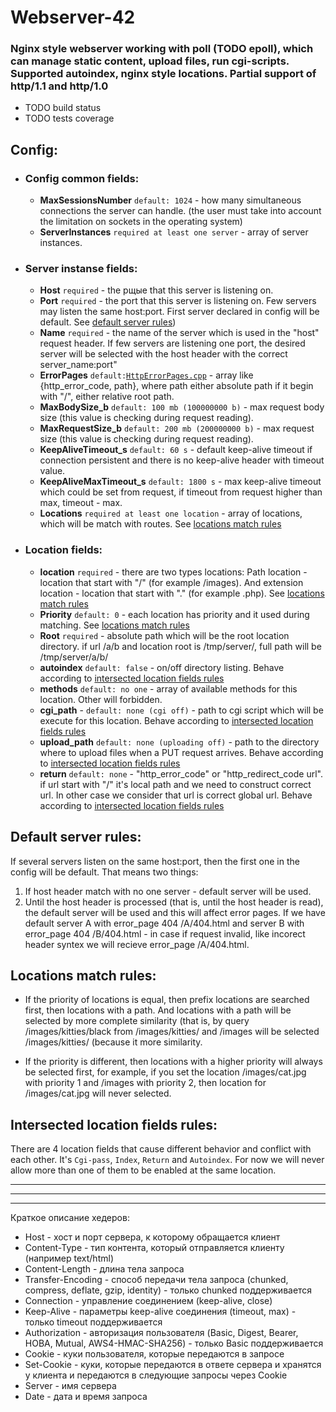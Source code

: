 # Webserver-42

### Nginx style webserver working with poll (TODO epoll), which can manage static content, upload files, run cgi-scripts. Supported autoindex, nginx style locations. Partial support of http/1.1 and http/1.0

* TODO build status
* TODO tests coverage

## Config:
- ### Config common fields:
  * **MaxSessionsNumber** `default: 1024` - how many simultaneous connections the server can handle. (the user must take into account the limitation on sockets in the operating system)
  * **ServerInstances** `required at least one server` - array of server instances.

- ### Server instanse fields:
  * **Host** `required` - the рщые that this server is listening on.
  * **Port** `required` - the port that this server is listening on. Few servers may listen the same host:port. First server declared in config will be default. See [default server rules](#default-server-rules))
  * **Name** `required` - the name of the server which is used in the "host" request header. If few servers are listening one port, the desired server will be selected with the host header with the correct server_name:port" 
  * **ErrorPages** `default:`[`HttpErrorPages.cpp`](https://github.com/dolovnyak/webserver-42/blob/master/srcs/http/errors/HttpErrorPages.cpp) - array like {http_error_code, path}, where path either absolute path if it begin with "/", either relative root path. 
  * **MaxBodySize_b** `default: 100 mb (100000000 b)` - max request body size (this value is checking during request reading).
  * **MaxRequestSize_b** `default: 200 mb (200000000 b)` - max request size (this value is checking during request reading).
  * **KeepAliveTimeout_s** `default: 60 s` - default keep-alive timeout if connection persistent and there is no keep-alive header with timeout value.
  * **KeepAliveMaxTimeout_s** `default: 1800 s` - max keep-alive timeout which could be set from request, if timeout from request higher than max, timeout - max.
  * **Locations** `required at least one location` - array of locations, which will be match with routes. See [locations match rules](#locations-match-rules)

- ### Location fields:
  * **location** `required` - there are two types locations: Path location - location that start with "/" (for example /images). And extension location - location that start with "." (for example .php). See [locations match rules](#locations-match-rules)
  * **Priority** `default: 0` - each location has priority and it used during matching. See [locations match rules](#locations-match-rules)
  * **Root** `required` - absolute path which will be the root location directory. if url /a/b and location root is /tmp/server/, full path will be /tmp/server/a/b/
  * **autoindex** `default: false` - on/off directory listing. Behave according to [intersected location fields rules](#intersected-location-fields-rules)
  * **methods** `default: no one` - array of available methods for this location. Other will forbidden.
  * **cgi_path** - `default: none (cgi off)` - path to cgi script which will be execute for this location. Behave according to [intersected location fields rules](#intersected-location-fields-rules)
  * **upload_path** `default: none (uploading off)` - path to the directory where to upload files when a PUT request arrives. Behave according to [intersected location fields rules](#intersected-location-fields-rules)
  * **return** `default: none` - "http_error_code" or "http_redirect_code url". if url start with "/" it's local path and we need to construct correct url. In other case we consider that url is correct global url. Behave according to [intersected location fields rules](#intersected-location-fields-rules)
 
## Default server rules:
If several servers listen on the same host:port, then the first one in the config will be default. That means two things: 
 1. If host header match with no one server - default server will be used.
 2. Until the host header is processed (that is, until the host header is read), the default server will be used and this will affect error pages. If we have default server A with error_page 404 /A/404.html and server B with error_page 404 /B/404.html - in case if request invalid, like incorect header syntex we will recieve error_page /A/404.html.

## Locations match rules:
* If the priority of locations is equal, then prefix locations are searched first, then locations with a path. And locations with a path will be selected by more complete similarity (that is, by query /images/kitties/black from /images/kitties/ and /images will be selected /images/kitties/ (because it more similarity.

* If the priority is different, then locations with a higher priority will always be selected first, for example, if you set the location /images/cat.jpg with priority 1 and /images with priority 2, then location for /images/cat.jpg will never selected.

## Intersected location fields rules:
There are 4 location fields that cause different behavior and conflict with each other. It's `Cgi-pass`, `Index`, `Return` and `Autoindex`. For now we will never allow more than one of them to be enabled at the same location.

------------------------------------------------
------------------------------------------------
------------------------------------------------

Краткое описание хедеров:
* Host - хост и порт сервера, к которому обращается клиент
* Content-Type - тип контента, который отправляется клиенту (например text/html)
* Content-Length - длина тела запроса
* Transfer-Encoding - способ передачи тела запроса (chunked, compress, deflate, gzip, identity) - только chunked поддерживается
* Connection - управление соединением (keep-alive, close)
* Keep-Alive - параметры keep-alive соединения (timeout, max) - только timeout поддерживается
* Authorization - авторизация пользователя (Basic, Digest, Bearer, HOBA, Mutual, AWS4-HMAC-SHA256) - только Basic поддерживается
* Cookie - куки пользователя, которые передаются в запросе
* Set-Cookie - куки, которые передаются в ответе сервера и хранятся у клиента и передаются в следующие запросы через Cookie
* Server - имя сервера
* Date - дата и время запроса
